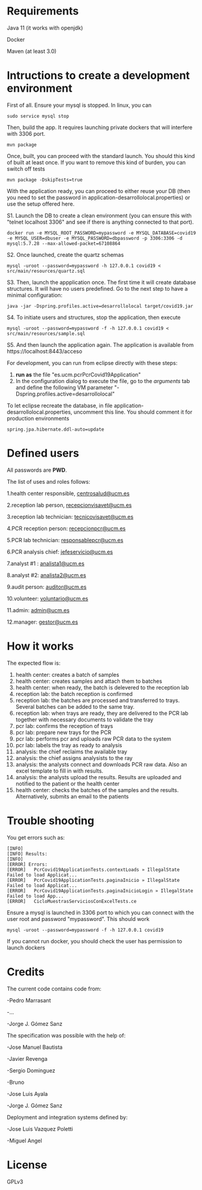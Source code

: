 Requirements
==

Java 11 (it works with openjdk)

Docker

Maven (at least 3.0)

Intructions to create a development environment
=====

First of all. Ensure your mysql is stopped. In linux, you can

	sudo service mysql stop

Then, build the app. It requires launching private dockers that will interfere with 3306 port.

	mvn package

Once, built, you can proceed with the standard launch. You should this kind of built at least once. If you want to remove this kind of burden, you can switch off tests

	mvn package -DskipTests=true

With the application ready, you can proceed to either reuse your DB (then you need to set the password in application-desarrollolocal.properties) or use the setup offered here.

S1. Launch the DB to create a clean environment (you can ensure this with "telnet localhost 3306" and see if there is anything connected to that port).

	docker run -e MYSQL_ROOT_PASSWORD=mypassword -e MYSQL_DATABASE=covid19 -e MYSQL_USER=dbuser -e MYSQL_PASSWORD=dbpassword -p 3306:3306 -d mysql:5.7.28 --max-allowed-packet=67108864

S2. Once launched, create the quartz schemas

	mysql -uroot --password=mypassword -h 127.0.0.1 covid19 < src/main/resources/quartz.sql

S3. Then, launch the appplication once. The first time it will create database structures. It will have no users predefined. Go to the next step to have a minimal configuration:

	java -jar -Dspring.profiles.active=desarrollolocal target/covid19.jar

S4. To initiate users and structures, stop the application, then execute

	mysql -uroot --password=mypassword -f -h 127.0.0.1 covid19 < src/main/resources/sample.sql

S5. And then launch the application again. The application is available from  https://localhost:8443/acceso

For development, you can run from eclipse directly with these steps:

1. **run as** the file "es.ucm.pcrPcrCovid19Application"
2. In the configuration dialog to execute the file, go to the *arguments* tab and define the following VM parameter "-Dspring.profiles.active=desarrollolocal"

To let eclipse recreate the database, in file application-desarrollolocal.properties, uncomment this line. You should comment it for production environments

	spring.jpa.hibernate.ddl-auto=update

Defined users
===
All passwords are **PWD**. 

The list of uses and roles follows:

1.health center responsible, centrosalud@ucm.es

2.reception lab person, recepcionvisavet@ucm.es

3.reception lab technician: tecnicovisavet@ucm.es

4.PCR reception person: recepcionpcr@ucm.es

5.PCR lab technician: responsablepcr@ucm.es

6.PCR analysis chief: jefeservicio@ucm.es

7.analyst #1 : analista1@ucm.es

8.analyst #2: analista2@ucm.es

9.audit person: auditor@ucm.es

10.volunteer: voluntario@ucm.es

11.admin: admin@ucm.es

12.manager: gestor@ucm.es

How it works
====

The expected flow is:
1. health center: creates a batch of samples
2. health center: creates samples and attach them to batches
3. health center: when ready, the batch is delevered to the reception lab
4. reception lab: the batch reception is confirmed
5. reception lab: the batches are processed and transferred to trays. Several batches can be added to the same tray.
6. reception lab: when trays are ready, they are delivered to the PCR lab together with necessary documents to validate the tray
7. pcr lab: confirms the reception of trays 
8. pcr lab: prepare new trays for the PCR
9. pcr lab: performs pcr and uploads raw PCR data to the system
10. pcr lab: labels the tray as ready to analysis
11. analysis: the chief reclaims the available tray
12. analysis: the chief assigns analysists to the ray
13. analysis: the analysts connect and downloads PCR raw data. Also an excel template to fill in with results.
14. analysis: the analysts upload the results. Results are uploaded and notified to the patient or the health center
15. health center: checks the batches of the samples and the results. Alternatively, submits an email to the patients

Trouble shooting
===
You get errors such as: 

	[INFO]
	[INFO] Results:
	[INFO]
	[ERROR] Errors:
	[ERROR]   PcrCovid19ApplicationTests.contextLoads » IllegalState Failed to load Applicat...
	[ERROR]   PcrCovid19ApplicationTests.paginaInicio » IllegalState Failed to load Applicat...
	[ERROR]   PcrCovid19ApplicationTests.paginaInicioLogin » IllegalState Failed to load App...
	[ERROR]   CicloMuestrasServiciosConExcelTests.ce

Ensure a mysql is launched in 3306 port to which you can connect with the user root and password "mypassword". This should work

	mysql -uroot --password=mypassword -f -h 127.0.0.1 covid19
	
If you cannot run docker, you should check the user has permission to launch dockers

Credits
=====
The current code contains code from:

-Pedro Marrasant

-...

-Jorge J. Gómez Sanz

The specification was possible with the help of:

-Jose Manuel Bautista

-Javier Revenga

-Sergio Dominguez

-Bruno

-Jose Luis Ayala

-Jorge J. Gómez Sanz

Deployment and integration systems defined by:

-Jose Luis Vazquez Poletti

-Miguel Angel

License
=====
GPLv3
